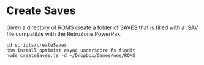 Create Saves
===

Given a directory of ROMS create a folder of SAVES that is filled with a .SAV file compatible with the RetroZone PowerPak.

```
cd scripts/createSaves
npm install optimist async underscore fs findit
node createSaves.js -d ~/Dropbox/Games/nes/ROMS
```
